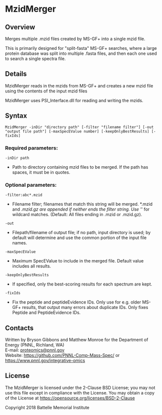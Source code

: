 # MzidMerger

## Overview
Merges multiple .mzid files created by MS-GF+ into a single mzid file.

This is primarily designed for "split-fasta" MS-GF+ searches, where a large protein database was split into multiple .fasta files, and then each one used to search a single spectra file.

## Details

MzidMerger reads in the mzids from MS-GF+ and creates a new mzid file using the contents of the input mzid files

MzidMerger uses PSI_Interface.dll for reading and writing the mzids.

## Syntax

`MzidMerger -inDir "directory path" [-filter "filename filter"] [-out "output file path"] [-maxSpecEValue number] [-keepOnlyBestResults] [-fixIds]`

### Required parameters:
`-inDir path` 
* Path to directory containing mzid files to be merged.  If the path has spaces, it must be in quotes.

### Optional parameters:
`-filter:abc*.mzid`
* Filename filter; filenames that match this string will be merged. *.mzid and *.mzid.gz are appended if neither ends the filter string. Use '*' for wildcard matches. (Default: All files ending in .mzid or .mzid.gz).

`-out`
* Filepath/filename of output file; if no path, input directory is used; by default will determine and use the common portion of the input file names.

`-maxSpecEValue`
* Maximum SpecEValue to include in the merged file. Default value includes all results.

`-keepOnlyBestResults`
* If specified, only the best-scoring results for each spectrum are kept.

`-fixIds`
* Fix the peptide and peptideEvidence IDs. Only use for e.g. older MS-GF+ results, that output many errors about duplicate IDs. Only fixes Peptide and PeptideEvidence IDs.

## Contacts

Written by Bryson Gibbons and Matthew Monroe for the Department of Energy (PNNL, Richland, WA) \
E-mail: proteomics@pnnl.gov \
Website: https://github.com/PNNL-Comp-Mass-Spec/ or https://www.pnnl.gov/integrative-omics

## License

The MzidMerger is licensed under the 2-Clause BSD License; 
you may not use this file except in compliance with the License.
You may obtain a copy of the License at https://opensource.org/licenses/BSD-2-Clause

Copyright 2018 Battelle Memorial Institute

